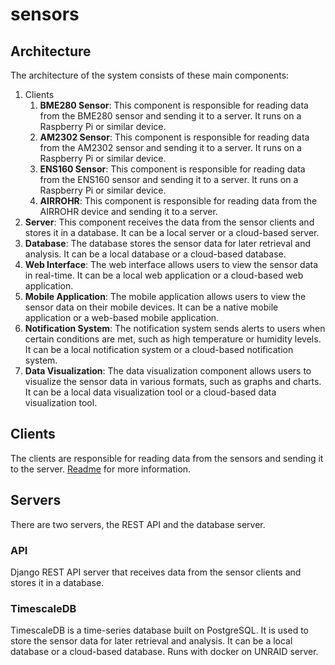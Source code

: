 # sensors

## Architecture

The architecture of the system consists of these main components:

1. Clients
    1. **BME280 Sensor**: This component is responsible for reading data from the BME280 sensor and sending it to a
       server. It runs on a Raspberry Pi or similar device.
    2. **AM2302 Sensor**: This component is responsible for reading data from the AM2302 sensor and sending it to a
       server. It runs on a Raspberry Pi or similar device.
    3. **ENS160 Sensor**: This component is responsible for reading data from the ENS160 sensor and sending it to a
       server. It runs on a Raspberry Pi or similar device.
    4. **AIRROHR**: This component is responsible for reading data from the AIRROHR device and sending it to a server.
2. **Server**: This component receives the data from the sensor clients and stores it in a database. It can be a local
   server or a cloud-based server.
3. **Database**: The database stores the sensor data for later retrieval and analysis. It can be a local database or a
   cloud-based database.
4. **Web Interface**: The web interface allows users to view the sensor data in real-time. It can be a local web
   application or a cloud-based web application.
5. **Mobile Application**: The mobile application allows users to view the sensor data on their mobile devices. It can
   be a native mobile application or a web-based mobile application.
6. **Notification System**: The notification system sends alerts to users when certain conditions are met, such as high
   temperature or humidity levels. It can be a local notification system or a cloud-based notification system.
7. **Data Visualization**: The data visualization component allows users to visualize the sensor data in various
   formats, such as graphs and charts. It can be a local data visualization tool or a cloud-based data visualization
   tool.

## Clients

The clients are responsible for reading data from the sensors and sending it to the server.
[Readme](clients/README.md) for more information.

## Servers

There are two servers, the REST API and the database server.

### API

Django REST API server that receives data from the sensor clients and stores it in a database.

### TimescaleDB

TimescaleDB is a time-series database built on PostgreSQL. It is used to store the sensor data for later retrieval and
analysis. It can be a local database or a cloud-based database.
Runs with docker on UNRAID server.
